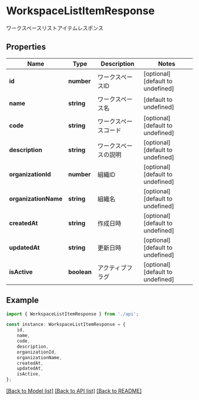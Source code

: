 # WorkspaceListItemResponse

ワークスペースリストアイテムレスポンス

## Properties

Name | Type | Description | Notes
------------ | ------------- | ------------- | -------------
**id** | **number** | ワークスペースID | [optional] [default to undefined]
**name** | **string** | ワークスペース名 | [default to undefined]
**code** | **string** | ワークスペースコード | [optional] [default to undefined]
**description** | **string** | ワークスペースの説明 | [optional] [default to undefined]
**organizationId** | **number** | 組織ID | [optional] [default to undefined]
**organizationName** | **string** | 組織名 | [optional] [default to undefined]
**createdAt** | **string** | 作成日時 | [optional] [default to undefined]
**updatedAt** | **string** | 更新日時 | [optional] [default to undefined]
**isActive** | **boolean** | アクティブフラグ | [optional] [default to undefined]

## Example

```typescript
import { WorkspaceListItemResponse } from './api';

const instance: WorkspaceListItemResponse = {
    id,
    name,
    code,
    description,
    organizationId,
    organizationName,
    createdAt,
    updatedAt,
    isActive,
};
```

[[Back to Model list]](../README.md#documentation-for-models) [[Back to API list]](../README.md#documentation-for-api-endpoints) [[Back to README]](../README.md)
